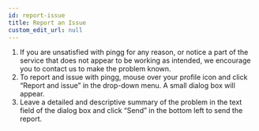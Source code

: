 ```yaml
---
id: report-issue
title: Report an Issue
custom_edit_url: null
---
```

1. If you are unsatisfied with pingg for any reason, or notice a part of the service that does not appear to be working as intended, we encourage you to contact us to make the problem known.
2. To report and issue with pingg, mouse over your profile icon and click “Report and issue” in the drop-down menu. A small dialog box will appear.
3. Leave a detailed and descriptive summary of the problem in the text field of the dialog box and click “Send” in the bottom left to send the report.
